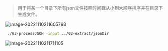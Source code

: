 > 用于将某一个目录下所有json文件按照时间戳从小到大顺序排序并在目录下生成文件。

![image-20221110211605793](https://cdn.jsdelivr.net/gh/Gavinyjb/images@master/images/202211102116907.png)

```bash
 ./03-processJSON -input ../02-extract/jsonDir
```

![image-20221110211711105](https://cdn.jsdelivr.net/gh/Gavinyjb/images@master/images/202211102117140.png)

